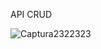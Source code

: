 
API CRUD 

![Captura2322323](https://github.com/user-attachments/assets/cb4856f1-6563-40b2-b655-edce1d3eb97e)

